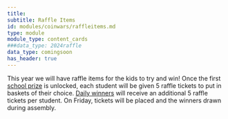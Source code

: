 ```yaml
---
title: 
subtitle: Raffle Items
id: modules/coinwars/raffleitems.md
type: module
module_type: content_cards
###data_type: 2024raffle
data_type: comingsoon
has_header: true
---
```

This year we will have raffle items for the kids to try and win! Once the first [school prize](#section6) is unlocked, each student will be given 5 raffle tickets to put in baskets of their choice. [Daily winners](#section5) will receive an additional 5 raffle tickets per student. On Friday, tickets will be placed and the winners drawn during assembly.
